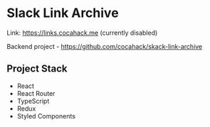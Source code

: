 # Slack Link Archive

Link: https://links.cocahack.me (currently disabled)

Backend project - https://github.com/cocahack/skack-link-archive

## Project Stack

- React
- React Router
- TypeScript
- Redux
- Styled Components
